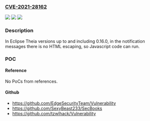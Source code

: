 ### [CVE-2021-28162](https://cve.mitre.org/cgi-bin/cvename.cgi?name=CVE-2021-28162)
![](https://img.shields.io/static/v1?label=Product&message=Eclipse%20Theia&color=blue)
![](https://img.shields.io/static/v1?label=Version&message=%3C%3D%200.16.0%20&color=brighgreen)
![](https://img.shields.io/static/v1?label=Vulnerability&message=CWE-830%3A%20Inclusion%20of%20Web%20Functionality%20from%20an%20Untrusted%20Source&color=brighgreen)

### Description

In Eclipse Theia versions up to and including 0.16.0, in the notification messages there is no HTML escaping, so Javascript code can run.

### POC

#### Reference
No PoCs from references.

#### Github
- https://github.com/EdgeSecurityTeam/Vulnerability
- https://github.com/SexyBeast233/SecBooks
- https://github.com/tzwlhack/Vulnerability

